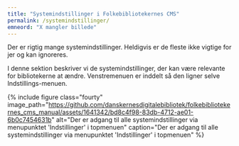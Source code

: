 ```yaml
---
title: "Systemindstillinger i Folkebibliotekernes CMS"
permalink: /systemindstillinger/
emneord: "X mangler billede"
---
```




Der er rigtig mange systemindstillinger. Heldigvis er de fleste ikke vigtige for jer og kan ignoreres.

I denne sektion beskriver vi de systemindstillinger, der kan være relevante for bibliotekerne at ændre. Venstremenuen er inddelt så den ligner selve Indstillings-menuen.

{% include figure class="fourty" image_path="https://github.com/danskernesdigitalebibliotek/folkebibliotekernes_cms_manual/assets/1641342/bd8c4f98-83db-4712-ae01-6b0c7454631b" alt="Der er adgang til alle systemindstillinger via menupunktet 'Indstillinger' i topmenuen" caption="Der er adgang til alle systemindstillinger via menupunktet 'Indstillinger' i topmenuen" %} 




